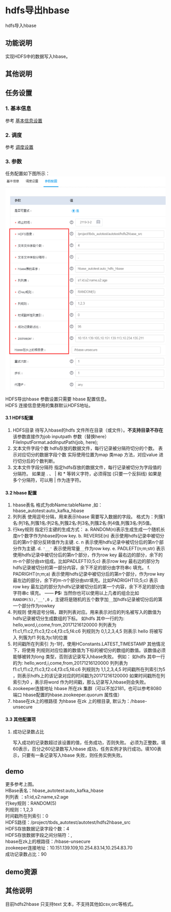 # hdfs导出hbase

hdfs导入hbase

## 功能说明

实现HDFS中的数据写入hbase。

## 其他说明

## 任务设置

### 1. 基本信息

参考 [基本信息设置](../runnerbasicinfo.md)

### 2. 调度

参考 [调度设置](../runnercycle.md)

### 3. 参数

任务配置如下图所示： ![hdfs2hbase](../../../.gitbook/assets/hdfs2hbase1.png)

HDFS导出hbase 参数设置只需要 hbase 配置信息。  
HDFS 连接信息使用的集群默认HDFS地址。

#### 3.1 HDFS配置

1. HDFS目录 待写入hbase的hdfs 文件所在目录（或文件）。**不支持目录不存在** 该参数直接作为job inputpath 参数（替换here） FileInputFormat.addInputPath\(job, here\);
2. 文本文件字段个数 hdfs存放的数据文件，每行记录被分隔符切分的个数。 表示对应切分的数据字段个数 实际使用位置为map 类map 方法，对应value 进行切分后的个数判断。
3. 文本文件字段分隔符 指定hdfs存放的数据文件，每行记录被切分为字段值的分隔符。 如果是 . 、 \| 和 \* 等转义字符，必须得加  \(只要一个反斜线\) 如果是 多个分隔符，可以用 \| 作为连字符。

#### 3.2 hbase 配置

1. hbase表名 格式为dbName:tableName ,如：hbase\_autotest:auto\_kafka\_hbase
2. 列列表 使用逗号分隔，用来表示hbase 需要写入数据的字段。 格式为：列簇1名:列1名,列簇1名:列2名,列簇2名:列3名,列簇2名:列4值,列簇3名:列5值。
3. 行key规则 指定行主键的生成方式： a. RANDOM\(n\)表示生成生成一个随机长度n个数字作为hbase的row key. b. REVERSE\(n\) 表示使用hdfs记录中被切分后的第n个部分反转值作为主键. c. n 表示使用hdfs记录中被切分后的第n个部分作为主键. d. `'__'` 表示使用常量`__`作为row key. e. PADLEFT\(n;m;str\) 表示使用hdfs记录中被切分后的第n个部分，作为row key 最右边的部分，余下的m-n个部分由str组成。比如PADLEFT\(0;5;c\) 表示row key 最右边的部分为hdfs记录被切分的第一部分内容，余下不足的部分由字符串c 填充。 f. PADRIGHT\(n;m;a\) 表示使用hdfs记录中被切分后的第n个部分，作为row key 最左边的部分，余下的m-n个部分由str填充。比如PADRIGHT\(0;5;c\) 表示row key 最左边的部分为hdfs记录被切分后的第一个内容，余下不足的部分由字符串c 填充。 —— **PS:** 当然你也可以使用以上几者的组合比如`RANDOM(5),'__',0` ，主键将是随机的五个数字加`__`加hdfs记录被切分后的第一个部分作为rowkey
4. 列规则 使用逗号分隔，跟列列表对应。用来表示对应的列名被写入的数值为hdfs记录被切分生成数组的下标。 如hdfs 其中一行的为: hello,word,i,come,from,20171216120000 列列表为 f1:c1,f1:c2,f1:c3,f2:c4,f3:c5,f4:c6 列规则为 0,1,2,3,4,5 则表示 hello 将被写入 列簇为f1 列名为c1的位置
5. 时间戳所在列索引 为-1时，使用HConstants.LATEST\_TIMESTAMP 其他情况下，将使用 列规则对应位置的数值为下标的被切分的数组的数值。该数值必须能够被转为long 类型，否则该记录写入hbase失败。 例如： 如hdfs 其中一行的为: hello,word,i,come,from,20171216120000 列列表为 f1:c1,f1:c2,f1:c3,f2:c4,f3:c5,f4:c6 列规则为 1,1,2,3,4,5 时间戳所在列索引为5 ，则表示hdfs上的该记录对应的时间戳为20171216120000 如果时间戳所在列索引为0 ，表示将word 作为时间戳，那么记录写入hbase则会失败。
6. zookeeper连接地址 hbase 所在zk 集群（可以不加2181，也可以参考8080端口 hbase配置的hbase.zookeeper.quorum 属性值）
7. hbase在zk上的根路径 为hbase 在zk 上的根目录, 默认为：/hbase-unsecure

#### 3.3 其他配置项

1. 成功记录数占比  

   写入成功的记录数超过该设置的值，任务成功，否则失败。 必须为正整数。填60表示，百分之60记录数写入hbase 成功，任务实例才执行成功。填100表示，只要有一条记录写入hbase 失败，则任务实例失败。   

## demo

更多参考上图。  
HBase表名：hbase\_autotest:auto\_kafka\_hbase  
列列表 ：s1:id,s2:name,s2:age  
行key规则：RANDOM\(5\)  
列规则：1,2,3  
时间戳所在列索引：0  
HDFS路径：/project/tbds\_autotest/autotest/hdfs2hbase\_src  
HDFS存放数据记录字段个数：4  
HDFS存放数据字段之间分隔符：,  
hbase在zk上的根路径：/hbase-unsecure  
zookeeper连接地址：10.151.139.109,10.254.83.14,10.254.83.70  
成功记录数占比：90

## demo资源

## 其他说明

目前hdfs2hbase 只支持text 文本，不支持其他如csv,orc等格式。

